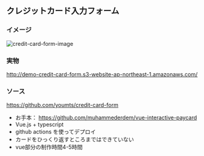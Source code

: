 ## クレジットカード入力フォーム

### イメージ

![credit-card-form-image](https://user-images.githubusercontent.com/8408731/88343247-f434e480-cd7b-11ea-8e44-18b9b9de8db7.gif)

### 実物

http://demo-credit-card-form.s3-website-ap-northeast-1.amazonaws.com/

### ソース

https://github.com/youmts/credit-card-form

- お手本： https://github.com/muhammederdem/vue-interactive-paycard
- Vue.js + typescript
- github actions を使ってデプロイ
- カードをひっくり返すところまではできていない
- vue部分の制作時間4-5時間

